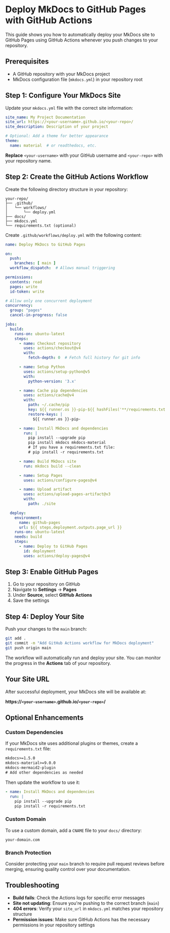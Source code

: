 # Deploy MkDocs to GitHub Pages with GitHub Actions

This guide shows you how to automatically deploy your MkDocs site to GitHub Pages using GitHub Actions whenever you push changes to your repository.

## Prerequisites

- A GitHub repository with your MkDocs project
- MkDocs configuration file (`mkdocs.yml`) in your repository root

## Step 1: Configure Your MkDocs Site

Update your `mkdocs.yml` file with the correct site information:

```yaml
site_name: My Project Documentation
site_url: https://<your-username>.github.io/<your-repo>/
site_description: Description of your project

# Optional: Add a theme for better appearance
theme:
  name: material  # or readthedocs, etc.
```

**Replace** `<your-username>` with your GitHub username and `<your-repo>` with your repository name.

## Step 2: Create the GitHub Actions Workflow

Create the following directory structure in your repository:
```
your-repo/
├── .github/
│   └── workflows/
│       └── deploy.yml
├── docs/
├── mkdocs.yml
└── requirements.txt (optional)
```

Create `.github/workflows/deploy.yml` with the following content:

```yaml
name: Deploy MkDocs to GitHub Pages

on:
  push:
    branches: [ main ]
  workflow_dispatch:  # Allows manual triggering

permissions:
  contents: read
  pages: write
  id-token: write

# Allow only one concurrent deployment
concurrency:
  group: "pages"
  cancel-in-progress: false

jobs:
  build:
    runs-on: ubuntu-latest
    steps:
      - name: Checkout repository
        uses: actions/checkout@v4
        with:
          fetch-depth: 0  # Fetch full history for git info

      - name: Setup Python
        uses: actions/setup-python@v5
        with:
          python-version: '3.x'

      - name: Cache pip dependencies
        uses: actions/cache@v4
        with:
          path: ~/.cache/pip
          key: ${{ runner.os }}-pip-${{ hashFiles('**/requirements.txt') }}
          restore-keys: |
            ${{ runner.os }}-pip-

      - name: Install MkDocs and dependencies
        run: |
          pip install --upgrade pip
          pip install mkdocs mkdocs-material
          # If you have a requirements.txt file:
          # pip install -r requirements.txt

      - name: Build MkDocs site
        run: mkdocs build --clean

      - name: Setup Pages
        uses: actions/configure-pages@v4

      - name: Upload artifact
        uses: actions/upload-pages-artifact@v3
        with:
          path: ./site

  deploy:
    environment:
      name: github-pages
      url: ${{ steps.deployment.outputs.page_url }}
    runs-on: ubuntu-latest
    needs: build
    steps:
      - name: Deploy to GitHub Pages
        id: deployment
        uses: actions/deploy-pages@v4
```

## Step 3: Enable GitHub Pages

1. Go to your repository on GitHub
2. Navigate to **Settings** → **Pages**
3. Under **Source**, select **GitHub Actions**
4. Save the settings

## Step 4: Deploy Your Site

Push your changes to the `main` branch:

```bash
git add .
git commit -m "Add GitHub Actions workflow for MkDocs deployment"
git push origin main
```

The workflow will automatically run and deploy your site. You can monitor the progress in the **Actions** tab of your repository.

## Your Site URL

After successful deployment, your MkDocs site will be available at:

**https://`<your-username>`.github.io/`<your-repo>`/**

## Optional Enhancements

### Custom Dependencies

If your MkDocs site uses additional plugins or themes, create a `requirements.txt` file:

```txt
mkdocs>=1.5.0
mkdocs-material>=9.0.0
mkdocs-mermaid2-plugin
# Add other dependencies as needed
```

Then update the workflow to use it:

```yaml
- name: Install MkDocs and dependencies
  run: |
    pip install --upgrade pip
    pip install -r requirements.txt
```

### Custom Domain

To use a custom domain, add a `CNAME` file to your `docs/` directory:

```
your-domain.com
```

### Branch Protection

Consider protecting your `main` branch to require pull request reviews before merging, ensuring quality control over your documentation.

## Troubleshooting

- **Build fails**: Check the Actions logs for specific error messages
- **Site not updating**: Ensure you're pushing to the correct branch (`main`)
- **404 errors**: Verify your `site_url` in `mkdocs.yml` matches your repository structure
- **Permission issues**: Make sure GitHub Actions has the necessary permissions in your repository settings